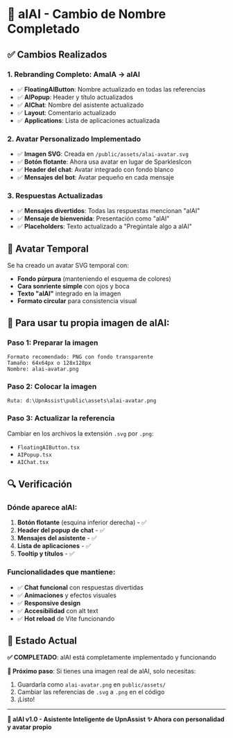 # 🤖 alAI - Cambio de Nombre Completado

## ✅ **Cambios Realizados**

### 1. **Rebranding Completo: AmaIA → alAI**
- ✅ **FloatingAIButton**: Nombre actualizado en todas las referencias
- ✅ **AIPopup**: Header y título actualizados
- ✅ **AIChat**: Nombre del asistente actualizado
- ✅ **Layout**: Comentario actualizado
- ✅ **Applications**: Lista de aplicaciones actualizada

### 2. **Avatar Personalizado Implementado**
- ✅ **Imagen SVG**: Creada en `/public/assets/alai-avatar.svg`
- ✅ **Botón flotante**: Ahora usa avatar en lugar de SparklesIcon
- ✅ **Header del chat**: Avatar integrado con fondo blanco
- ✅ **Mensajes del bot**: Avatar pequeño en cada mensaje

### 3. **Respuestas Actualizadas**
- ✅ **Mensajes divertidos**: Todas las respuestas mencionan "alAI"
- ✅ **Mensaje de bienvenida**: Presentación como "alAI"
- ✅ **Placeholders**: Texto actualizado a "Pregúntale algo a alAI"

## 🎨 **Avatar Temporal**
Se ha creado un avatar SVG temporal con:
- **Fondo púrpura** (manteniendo el esquema de colores)
- **Cara sonriente simple** con ojos y boca
- **Texto "alAI"** integrado en la imagen
- **Formato circular** para consistencia visual

## 📁 **Para usar tu propia imagen de alAI:**

### **Paso 1: Preparar la imagen**
```
Formato recomendado: PNG con fondo transparente
Tamaño: 64x64px o 128x128px
Nombre: alai-avatar.png
```

### **Paso 2: Colocar la imagen**
```
Ruta: d:\UpnAssist\public\assets\alai-avatar.png
```

### **Paso 3: Actualizar la referencia**
Cambiar en los archivos la extensión `.svg` por `.png`:
- `FloatingAIButton.tsx`
- `AIPopup.tsx` 
- `AIChat.tsx`

## 🔍 **Verificación**

### **Dónde aparece alAI:**
1. **Botón flotante** (esquina inferior derecha) - ✅
2. **Header del popup de chat** - ✅
3. **Mensajes del asistente** - ✅
4. **Lista de aplicaciones** - ✅
5. **Tooltip y títulos** - ✅

### **Funcionalidades que mantiene:**
- ✅ **Chat funcional** con respuestas divertidas
- ✅ **Animaciones** y efectos visuales
- ✅ **Responsive design** 
- ✅ **Accesibilidad** con alt text
- ✅ **Hot reload** de Vite funcionando

## 🚀 **Estado Actual**

**✅ COMPLETADO**: alAI está completamente implementado y funcionando

**📱 Próximo paso**: Si tienes una imagen real de alAI, solo necesitas:
1. Guardarla como `alai-avatar.png` en `public/assets/`
2. Cambiar las referencias de `.svg` a `.png` en el código
3. ¡Listo!

---

**🎯 alAI v1.0 - Asistente Inteligente de UpnAssist**
**✨ Ahora con personalidad y avatar propio**
